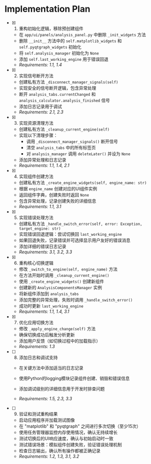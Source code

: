 # Implementation Plan

- [x] 1. 重构初始化逻辑，移除预创建组件


  - 在 `app/ui/panels/analysis_panel.py` 中删除 `_init_widgets` 方法
  - 删除 `__init__` 方法中的 `self.matplotlib_widgets` 和 `self.pyqtgraph_widgets` 初始化
  - 将 `self.analysis_manager` 初始化为 `None`
  - 添加 `self.last_working_engine` 用于错误回退
  - _Requirements: 1.1, 1.4_

- [x] 2. 实现信号断开方法


  - 创建私有方法 `_disconnect_manager_signals(self)`
  - 实现安全的信号断开逻辑，包含异常处理
  - 断开 `analysis_tabs.currentChanged` 和 `analysis_calculator.analysis_finished` 信号
  - 添加日志记录用于调试
  - _Requirements: 2.1, 2.3_

- [x] 3. 实现资源清理方法




  - 创建私有方法 `_cleanup_current_engine(self)`
  - 实现以下清理步骤：
    - 调用 `_disconnect_manager_signals()` 断开信号
    - 清空 `analysis_tabs` 中的所有标签页
    - 对 `analysis_manager` 调用 `deleteLater()` 并设为 `None`
  - 添加异常处理和日志记录
  - _Requirements: 1.1, 1.4, 2.1_

- [x] 4. 实现组件创建方法


  - 创建私有方法 `_create_engine_widgets(self, engine_name: str)`
  - 根据 `engine_name` 创建对应的UI组件实例
  - 返回组件字典，创建失败时返回 `None`
  - 包含异常处理，记录创建失败的详细信息
  - _Requirements: 1.1, 3.1_

- [x] 5. 实现错误处理方法



  - 创建私有方法 `_handle_switch_error(self, error: Exception, target_engine: str)`
  - 实现错误回退逻辑：尝试切换回 `last_working_engine`
  - 如果回退失败，记录错误并可选择显示用户友好的错误消息
  - 添加详细的错误日志记录
  - _Requirements: 3.1, 3.2, 3.3_

- [x] 6. 重构核心切换逻辑


  - 修改 `_switch_to_engine(self, engine_name)` 方法
  - 在方法开始时调用 `_cleanup_current_engine()`
  - 使用 `_create_engine_widgets()` 创建新组件
  - 创建新的 `AnalysisComponentsManager` 实例
  - 将新组件添加到 `analysis_tabs`
  - 添加完整的异常处理，失败时调用 `_handle_switch_error()`
  - 成功时更新 `last_working_engine`
  - _Requirements: 1.1, 1.4, 3.1_

- [x] 7. 优化应用切换方法


  - 修改 `_apply_engine_change(self)` 方法
  - 确保切换成功后触发分析更新
  - 添加用户反馈（如切换过程中的加载指示）
  - _Requirements: 1.3_



- [ ] 8. 添加日志和调试支持
  - 在关键方法中添加适当的日志记录
  - 使用Python的logging模块记录组件创建、销毁和错误信息
  - 添加调试级别的详细信息用于开发时排查问题


  - _Requirements: 1.5, 2.3, 3.3_

- [ ] 9. 验证和测试重构结果


  - 启动应用程序并加载测试图像
  - 在 "matplotlib" 和 "pyqtgraph" 之间进行多次切换（至少15次）
  - 使用任务管理器监控内存使用情况，确认无持续增长
  - 测试切换后的UI响应速度，确认与初始启动时一致
  - 测试错误场景：模拟组件创建失败，验证错误处理机制
  - 检查日志输出，确认所有操作都被正确记录
  - _Requirements: 1.2, 1.3, 3.1, 3.2_